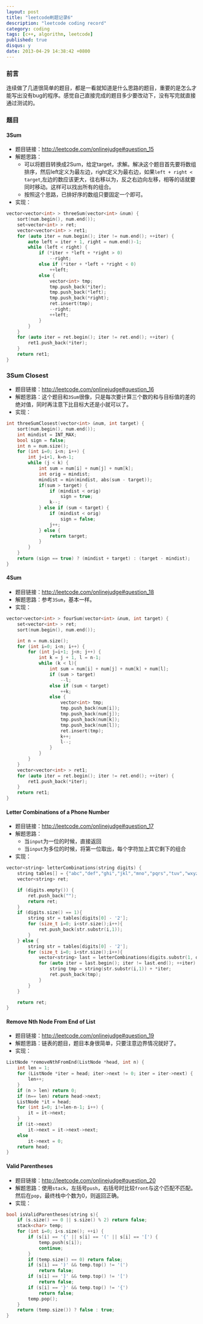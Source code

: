 ```yaml
---
layout: post
title: "leetcode刷题记录6"
description: "leetcode coding record"
category: coding
tags: [c++, algorithm, leetcode]
published: true
disqus: y
date: 2013-04-29 14:38:42 +0800
---
```



### 前言

连续做了几道很简单的题目，都是一看就知道是什么思路的题目，重要的是怎么才能写出没有bug的程序。感觉自己直接完成的题目多少要改动下，没有写完就直接通过测试的。

### 题目

#### 3Sum

- 题目链接：http://leetcode.com/onlinejudge#question_15
- 解题思路：
    - 可以将题目转换成2Sum，给定target，求解。解决这个题目首先要将数组排序，然后left定义为最左边，right定义为最右边，如果`left + right < target`,左边的数应该更大，往右移以为，反之右边向左移，相等的话就要同时移动。这样可以找出所有的组合。
    - 按照这个思路，已排好序的数组只要固定一个即可。
- 实现：

<!--more-->

```cpp
vector<vector<int> > threeSum(vector<int> &num) {
    sort(num.begin(), num.end());
    set<vector<int> > ret;
    vector<vector<int> > ret1;
    for (auto iter = num.begin(); iter != num.end(); ++iter) {
        auto left = iter + 1, right = num.end()-1;
        while (left < right) {
            if (*iter + *left + *right > 0)
                --right;
            else if (*iter + *left + *right < 0)
                ++left;
            else {
                vector<int> tmp;
                tmp.push_back(*iter);
                tmp.push_back(*left);
                tmp.push_back(*right);
                ret.insert(tmp);
                --right;
                ++left;
            }
        }
    }
    for (auto iter = ret.begin(); iter != ret.end(); ++iter) {
        ret1.push_back(*iter);
    }
    return ret1;
}
```

### 3Sum Closest

- 题目链接：http://leetcode.com/onlinejudge#question_16
- 解题思路：这个题目和`3Sum`很像，只是每次要计算三个数的和与目标值的差的绝对值，同时再注意下比目标大还是小就可以了。
- 实现：

```cpp
int threeSumClosest(vector<int> &num, int target) {
    sort(num.begin(), num.end());
    int mindist = INT_MAX;
    bool sign = false;
    int n = num.size();
    for (int i=0; i<n; i++) {
        int j=i+1, k=n-1;
        while (j < k) {
            int sum = num[i] + num[j] + num[k];
            int orig = mindist;
            mindist = min(mindist, abs(sum - target));
            if(sum > target) {
                if (mindist < orig)
                    sign = true;
                k--;
            } else if (sum < target) {
                if (mindist < orig)
                    sign = false;
                j++;
            } else {
                return target;
            }
        }
    }
    return (sign == true) ? (mindist + target) : (target - mindist);
}
```

#### 4Sum

- 题目链接：http://leetcode.com/onlinejudge#question_18
- 解题思路：参考`3Sum`，基本一样。
- 实现：

```cpp
vector<vector<int> > fourSum(vector<int> &num, int target) {
    set<vector<int> > ret;
    sort(num.begin(), num.end());

    int n = num.size();
    for (int i=0; i<n; i++) {
        for (int j=i+1; j<n; j++) {
            int k = j + 1, l = n-1;
            while (k < l){
                int sum = num[i] + num[j] + num[k] + num[l];
                if (sum > target)
                    --l;
                else if (sum < target)
                    ++k;
                else {
                    vector<int> tmp;
                    tmp.push_back(num[i]);
                    tmp.push_back(num[j]);
                    tmp.push_back(num[k]);
                    tmp.push_back(num[l]);
                    ret.insert(tmp);
                    k++;
                    l--;
                }
            }
        }
    }
    vector<vector<int> > ret1;
    for (auto iter = ret.begin(); iter != ret.end(); ++iter) {
        ret1.push_back(*iter);
    }
    return ret1;
}
```

#### Letter Combinations of a Phone Number

- 题目链接：http://leetcode.com/onlinejudge#question_17
- 解题思路：
    - 当`input`为一位的时候，直接返回
    - 当`input`为多位的时候，将第一位取出，每个字符加上其它剩下的组合
- 实现：

```cpp
vector<string> letterCombinations(string digits) {
    string tables[] = {"abc","def","ghi","jkl","mno","pqrs","tuv","wxyz"};
    vector<string> ret;

    if (digits.empty()) {
        ret.push_back("");
        return ret;
    }
    if (digits.size() == 1){
        string str = tables[digits[0] - '2'];
        for (size_t i=0; i<str.size();i++){
            ret.push_back(str.substr(i,1));
        }
    } else {
        string str = tables[digits[0] - '2'];
        for (size_t i=0; i<str.size();i++){
            vector<string> last = letterCombinations(digits.substr(1, digits.size()-1));
            for (auto iter = last.begin(); iter != last.end(); ++iter) {
                string tmp = string(str.substr(i,1)) + *iter;
                ret.push_back(tmp);
            }
        }
    }

    return ret;
}
```

#### Remove Nth Node From End of List

- 题目链接：http://leetcode.com/onlinejudge#question_19
- 解题思路：链表的题目，题目本身很简单，只要注意边界情况就好了。
- 实现：

```cpp
ListNode *removeNthFromEnd(ListNode *head, int n) {
    int len = 1;
    for (ListNode *iter = head; iter->next != 0; iter = iter->next) {
        len++;
    }
    if (n > len) return 0;
    if (n== len) return head->next;
    ListNode *it = head;
    for (int i=0; i!=len-n-1; i++) {
        it = it->next;
    }
    if (it->next)
        it->next = it->next->next;
    else
        it->next = 0;
    return head;
}
```

#### Valid Parentheses

- 题目链接：http://leetcode.com/onlinejudge#question_20
- 解题思路：使用`stack`，左括号`push`，右括号时比较`front`与这个匹配不匹配。
然后在`pop`，最终栈中个数为0，则返回正确。
- 实现：

```cpp
bool isValidParentheses(string s){
    if (s.size() == 0 || s.size() % 2) return false;
    stack<char> temp;
    for (int i=0; i<s.size(); ++i) {
        if (s[i] == '{' || s[i] == '(' || s[i] == '[') {
            temp.push(s[i]);
            continue;
        }
        if (temp.size() == 0) return false;
        if (s[i] == ')' && temp.top() != '(')
            return false;
        if (s[i] == ']' && temp.top() != '[')
            return false;
        if (s[i] == '}' && temp.top() != '{')
            return false;
        temp.pop();
    }
    return (temp.size()) ? false : true;
}
```
